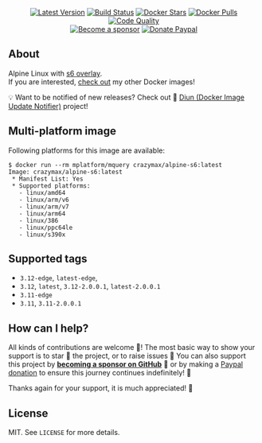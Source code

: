 <p align="center">
  <a href="https://hub.docker.com/r/crazymax/alpine-s6/tags?page=1&ordering=last_updated"><img src="https://img.shields.io/github/v/tag/crazy-max/docker-alpine-s6?label=version&style=flat-square" alt="Latest Version"></a>
  <a href="https://github.com/crazy-max/docker-alpine-s6/actions?workflow=build"><img src="https://img.shields.io/github/workflow/status/crazy-max/docker-alpine-s6/build?label=build&logo=github&style=flat-square" alt="Build Status"></a>
  <a href="https://hub.docker.com/r/crazymax/alpine-s6/"><img src="https://img.shields.io/docker/stars/crazymax/alpine-s6.svg?style=flat-square&logo=docker" alt="Docker Stars"></a>
  <a href="https://hub.docker.com/r/crazymax/alpine-s6/"><img src="https://img.shields.io/docker/pulls/crazymax/alpine-s6.svg?style=flat-square&logo=docker" alt="Docker Pulls"></a>
  <a href="https://www.codacy.com/app/crazy-max/docker-alpine-s6"><img src="https://img.shields.io/codacy/grade/5c62fcad87254c1f912d397b4fa33062.svg?style=flat-square" alt="Code Quality"></a>
  <br /><a href="https://github.com/sponsors/crazy-max"><img src="https://img.shields.io/badge/sponsor-crazy--max-181717.svg?logo=github&style=flat-square" alt="Become a sponsor"></a>
  <a href="https://www.paypal.me/crazyws"><img src="https://img.shields.io/badge/donate-paypal-00457c.svg?logo=paypal&style=flat-square" alt="Donate Paypal"></a>
</p>

## About

Alpine Linux with [s6 overlay](https://github.com/just-containers/s6-overlay/).<br />
If you are interested, [check out](https://hub.docker.com/r/crazymax/) my other Docker images!

💡 Want to be notified of new releases? Check out 🔔 [Diun (Docker Image Update Notifier)](https://github.com/crazy-max/diun) project!

## Multi-platform image

Following platforms for this image are available:

```
$ docker run --rm mplatform/mquery crazymax/alpine-s6:latest
Image: crazymax/alpine-s6:latest
 * Manifest List: Yes
 * Supported platforms:
   - linux/amd64
   - linux/arm/v6
   - linux/arm/v7
   - linux/arm64
   - linux/386
   - linux/ppc64le
   - linux/s390x
```

## Supported tags

* `3.12-edge`, `latest-edge`,
* `3.12`, `latest`, `3.12-2.0.0.1`, `latest-2.0.0.1`
* `3.11-edge`
* `3.11`, `3.11-2.0.0.1`

## How can I help?

All kinds of contributions are welcome :raised_hands:! The most basic way to show your support is to star :star2: the project, or to raise issues :speech_balloon: You can also support this project by [**becoming a sponsor on GitHub**](https://github.com/sponsors/crazy-max) :clap: or by making a [Paypal donation](https://www.paypal.me/crazyws) to ensure this journey continues indefinitely! :rocket:

Thanks again for your support, it is much appreciated! :pray:

## License

MIT. See `LICENSE` for more details.
